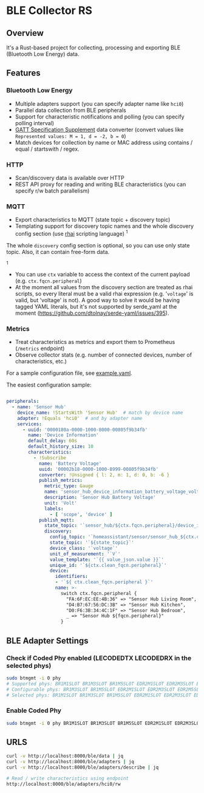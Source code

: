 # BLE Collector RS

## Overview

It's a Rust-based project for collecting, processing and exporting BLE (Bluetooth Low Energy) data.

## Features

### Bluetooth Low Energy

- Multiple adapters support (you can specify adapter name like `hci0`)
- Parallel data collection from BLE peripherals
- Support for characteristic notifications and polling (you can specify polling interval)
- [GATT Specification Supplement](https://btprodspecificationrefs.blob.core.windows.net/gatt-specification-supplement/GATT_Specification_Supplement.pdf) data converter (convert values like `Represented values: M = 1, d = -2, b = 0`)
- Match devices for collection by name or MAC address using contains / equal / startswith / regex.

### HTTP

- Scan/discovery data is available over HTTP
- REST API proxy for reading and writing BLE characteristics (you can specify r/w batch parallelism)

### MQTT

- Export characteristics to MQTT (state topic + discovery topic)
- Templating support for discovery topic names and the whole discovery config section (use [rhai](https://github.com/rhaiscript/rhai) scripting language) <sup>1</sup>

The whole `discovery` config section is optional, so you can use only state topic. Also, it can contain free-form data.

<sup>1</sup> 
- You can use `ctx` variable to access the context of the current payload (e.g. `ctx.fqcn.peripheral`)
- At the moment all values from the discovery section are treated as rhai scripts, so every literal must be a valid rhai
    expression (e.g. '`voltage`' is valid, but 'voltage' is not). A good way to solve it would be having tagged YAML
    literals, but it's not supported by serde_yaml at the moment (https://github.com/dtolnay/serde-yaml/issues/395).

### Metrics

- Treat characteristics as metrics and export them to Prometheus (`/metrics` endpoint)
- Observe collector stats (e.g. number of connected devices, number of characteristics, etc.)

For a sample configuration file, see [example.yaml](example.yaml).

The easiest configuration sample:

```yaml 

peripherals:
  - name: 'Sensor Hub'
    device_name: !StartsWith 'Sensor Hub'  # match by device name
    adapter: !Equals 'hci0'  # and by adapter name
    services:
      - uuid: '0000180a-0000-1000-8000-00805f9b34fb'
        name: 'Device Information'
        default_delay: 60s
        default_history_size: 10
        characteristics:
          - !Subscribe
            name: 'Battery Voltage'
            uuid: '00002b18-0000-1000-8999-00805f9b34fb'
            converter: !Unsigned { l: 2, m: 1, d: 0, b: -6 }
            publish_metrics:
              metric_type: Gauge
              name: 'sensor_hub_device_information_battery_voltage_volts'
              description: 'Sensor Hub Battery Voltage'
              unit: 'Volt'
              labels:
                - [ 'scope', 'device' ]
            publish_mqtt:
              state_topic: '`sensor_hub/${ctx.fqcn.peripheral}/device_information/battery_voltage`'
              discovery:
                config_topic: '`homeassistant/sensor/sensor_hub_${ctx.clean_fqcn.peripheral}_device_information_battery_voltage/config`'
                state_topic: '`${state_topic}`'
                device_class: '`voltage`'
                unit_of_measurement: '`V`'
                value_template: '`{{ value_json.value }}`'
                unique_id: '`${ctx.clean_fqcn.peripheral}`'
                device:
                  identifiers:
                  - '`${ ctx.clean_fqcn.peripheral }`'
                  name: >-
                    switch ctx.fqcn.peripheral {
                      "FA:6F:EC:EE:4B:36" => "Sensor Hub Living Room",
                      "D4:B7:67:56:DC:3B" => "Sensor Hub Kitchen",
                      "D0:F6:3B:34:4C:1F" => "Sensor Hub Bedroom",
                      _ => "Sensor Hub ${fqcn.peripheral}"
                    }
```

## BLE Adapter Settings

### Check if Coded Phy enabled (LECODEDTX LECODEDRX in the selected phys)

```bash
sudo btmgmt -i 0 phy
# Supported phys: BR1M1SLOT BR1M3SLOT BR1M5SLOT EDR2M1SLOT EDR2M3SLOT EDR2M5SLOT EDR3M1SLOT EDR3M3SLOT EDR3M5SLOT LE1MTX LE1MRX LE2MTX LE2MRX LECODEDTX LECODEDRX
# Configurable phys: BR1M3SLOT BR1M5SLOT EDR2M1SLOT EDR2M3SLOT EDR2M5SLOT EDR3M1SLOT EDR3M3SLOT EDR3M5SLOT LE2MTX LE2MRX LECODEDTX LECODEDRX
# Selected phys: BR1M1SLOT BR1M3SLOT BR1M5SLOT EDR2M1SLOT EDR2M3SLOT EDR2M5SLOT EDR3M1SLOT EDR3M3SLOT EDR3M5SLOT LE1MTX LE1MRX
```

### Enable Coded Phy

```bash
sudo btmgmt -i 0 phy BR1M1SLOT BR1M3SLOT BR1M5SLOT EDR2M1SLOT EDR2M3SLOT EDR2M5SLOT EDR3M1SLOT EDR3M3SLOT EDR3M5SLOT LE1MTX LE1MRX LECODEDTX LECODEDRX
````

## URLS

```bash
curl -v http://localhost:8000/ble/data | jq
curl -v http://localhost:8000/ble/adapters | jq
curl -v http://localhost:8000/ble/adapters/describe | jq

# Read / write characteristics using endpoint
http://localhost:8000/ble/adapters/hci0/rw 
```
